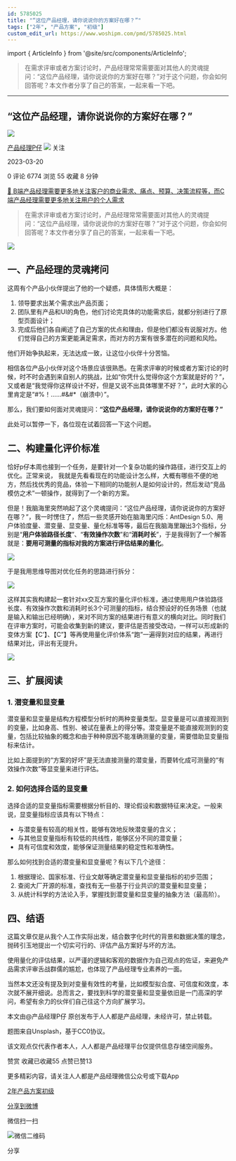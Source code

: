 ```yaml
---
id: 5785025
title: "“这位产品经理，请你说说你的方案好在哪？”"
tags: ["2年", "产品方案", "初级"]
custom_edit_url: https://www.woshipm.com/pmd/5785025.html
---
```

import { ArticleInfo } from '@site/src/components/ArticleInfo';

<ArticleInfo
    author="产品经理P仔"
    authorLink="https://www.woshipm.com/u/1408539"
    published="2023-03-20"
    views={6774}
    comments={0}
    collects={55}
/>

> 在需求评审或者方案讨论时，产品经理常常需要面对其他人的灵魂提问：“这位产品经理，请你说说你的方案好在哪？”对于这个问题，你会如何回答呢？本文作者分享了自己的答案，一起来看一下吧。

---

## “这位产品经理，请你说说你的方案好在哪？”

[![](https://image.woshipm.com/wp-files/2022/09/aukCBGBqCEloJ2SKG43M.jpg!/both/72x72)](https://www.woshipm.com/u/1408539)

[产品经理P仔](https://www.woshipm.com/u/1408539) ![](https://static.woshipm.com/tag/1101_1@2x.png) 关注

2023-03-20

0 评论 6774 浏览 55 收藏 8 分钟

[🔗 B端产品经理需要更多地关注客户的商业需求、痛点、预算、决策流程等，而C端产品经理需要更多地关注用户的个人需求](https://ke.qidianla.com/courses/bcpm)

> 在需求评审或者方案讨论时，产品经理常常需要面对其他人的灵魂提问：“这位产品经理，请你说说你的方案好在哪？”对于这个问题，你会如何回答呢？本文作者分享了自己的答案，一起来看一下吧。

![](https://image.woshipm.com/wp-files/2023/03/13Xre9okvDHPAl6xaSkG.png)

## 一、产品经理的灵魂拷问

这周有个产品小伙伴提出了他的一个疑惑，具体情形大概是：

1.  领导要求出某个需求出产品页面；
2.  团队里有产品和UI的角色，他们讨论完具体的功能需求后，就都分别进行了原型页面设计；
3.  完成后他们各自阐述了自己方案的优点和理由，但是他们都没有说服对方。他们觉得自己的方案更能满足需求，而对方的方案有很多潜在的问题和风险。

他们开始争执起来，无法达成一致，让这位小伙伴十分苦恼。

相信各位产品小伙伴对这个场景应该很熟悉。在需求评审的时候或者方案讨论的时候，时不时会遇到来自别人的挑战，比如“你凭什么觉得你这个方案就是好的？”，又或者是“我觉得你这样设计不好，但是又说不出具体哪里不好？”，此时大家的心里肯定是“#%！……#&#\*（崩溃中）”。

那么，我们要如何面对灵魂提问：**“这位产品经理，请你说说你的方案好在哪？”**

此处可以暂停一下，各位现在试着回答一下这个问题。

## 二、构建量化评价标准

恰好p仔本周也接到一个任务，是要针对一个复杂功能的操作路径，进行交互上的优化。正常来说， 我就是先看看现在的功能设计怎么样，大概有哪些不便的地方，然后找优秀的竞品，体验一下相同的功能别人是如何设计的，然后发动“竞品模仿之术”一顿操作，就得到了一个新的方案。

但是！我脑海里突然响起了这个灵魂提问：“这位产品经理，请你说说你的方案好在哪？”，我一时愣住了，然后一些灵感开始在脑海里闪烁：AntDesign 5.0、用户体验度量、潜变量、显变量、量化标准等等，最后在我脑海里蹦出3个指标，分别是“**用户体验路径长度**”、“**有效操作次数**”和“**消耗时长**”，于是我得到了一个解答就是：**要用可测量的指标对我的方案进行评估结果的量化**。

![](https://image.woshipm.com/wp-files/2023/03/S3T6qXf1IdOSVgG7QNPD.png)

于是我用思维导图对优化任务的思路进行拆分：

![](https://image.woshipm.com/wp-files/2023/03/yxA4AMhDCGnZYBRG1zYV.png)

这样其实我构建起一套针对xx交互方案的量化评价标准，通过使用用户体验路径长度、有效操作次数和消耗时长3个可测量的指标，结合预设好的任务场景（也就是输入和输出已经明确），来对不同方案的结果进行有意义的横向对比。同时我们在评审方案时，可能会收集到新的建议，要评估是否接受改动，一样可以形成新的变体方案【C’】、【C”】等再使用量化评价体系“跑”一遍得到对应的结果，再进行结果对比，评出有无提升。

![](https://image.woshipm.com/wp-files/2023/03/BQmMZWIxP6LySRGgNaK7.png)

## 三、扩展阅读

### 1\. 潜变量和显变量

潜变量和显变量是结构方程模型分析时的两种变量类型。显变量是可以直接观测到的变量，比如身高、性别、被试在量表上的得分等。潜变量是不能直接观测到的变量，包括比较抽象的概念和由于种种原因不能准确测量的变量，需要借助显变量指标来估计。

比如上面提到的“方案的好坏”是无法直接测量的潜变量，而要转化成可测量的“有效操作次数”等显变量来进行评估。

### 2\. 如何选择合适的显变量

选择合适的显变量指标需要根据分析目的、理论假设和数据特征来决定。一般来说，显变量指标应该具有以下特点：

*   与潜变量有较高的相关性，能够有效地反映潜变量的含义；
*   与其他显变量指标有较低的共线性，能够区分不同的潜变量；
*   具有可信度和效度，能够保证测量结果的稳定性和准确性。

那么如何找到合适的潜变量和显变量呢？有以下几个途径：

1.  根据理论、国家标准、行业文献等确定潜变量和显变量指标的初步范围；
2.  查阅大厂开源的标准，查找有无一些基于行业共识的潜变量和显变量；
3.  从统计科学的方法论入手，掌握找到潜变量和显变量的抽象方法（最高阶）。

## 四、结语

这篇文章仅是从我个人工作实际出发，结合数字化时代的背景和数据决策的理念，抛砖引玉地提出一个切实可行的、评估产品方案好与坏的方法。

使用量化的评估结果，以严谨的逻辑和客观的数据作为自己观点的佐证，来避免产品需求评审舌战群儒的尴尬，也体现了产品经理专业素养的一面。

当然本文还没有提及到对变量有效性的考量，比如模型拟合度、可信度和效度，本次就不展开细说。总而言之，要找到科学的潜变量和显变量依旧是一门高深的学问，希望有余力的伙伴们自己往这个方向扩展学习。

本文由@产品经理P仔 原创发布于人人都是产品经理，未经许可，禁止转载。

题图来自Unsplash，基于CC0协议。

该文观点仅代表作者本人，人人都是产品经理平台仅提供信息存储空间服务。

赞赏 收藏已收藏55 点赞已赞13

更多精彩内容，请关注人人都是产品经理微信公众号或下载App

[2年](https://www.woshipm.com/tag/2%e5%b9%b4)[产品方案](https://www.woshipm.com/tag/%e4%ba%a7%e5%93%81%e6%96%b9%e6%a1%88)[初级](https://www.woshipm.com/tag/%e5%88%9d%e7%ba%a7)

[分享到微博](https://service.weibo.com/share/share.php?appkey=2775287854&title=“这位产品经理，请你说说你的方案好在哪？”&url=https://www.woshipm.com/pmd/5785025.html&pic=https://image.woshipm.com/wp-files/2023/03/13Xre9okvDHPAl6xaSkG.png)

微信扫一扫

![微信二维码](https://api.pwmqr.com/qrcode/create/?url=https://www.woshipm.com/pmd/5785025.html)

分享